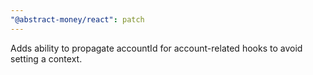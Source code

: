 ```yaml
---
"@abstract-money/react": patch
---
```


Adds ability to propagate accountId for account-related hooks to avoid setting a context.
